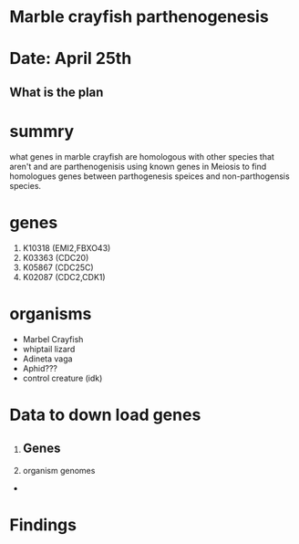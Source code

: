 # Marble crayfish parthenogenesis
# Date: April 25th

## What is the plan
# summry
what genes in marble crayfish are homologous with other species that aren't and are parthenogenisis using known genes in Meiosis to find homologues genes between parthogenesis speices and non-parthogensis species. 
# genes 
  1. K10318 (EMI2,FBXO43)
  2. K03363 (CDC20)
  3. K05867 (CDC25C)
  4. K02087 (CDC2,CDK1)
# organisms
 - Marbel Crayfish
 - whiptail lizard
 - Adineta vaga
 - Aphid???
 - control creature (idk)
# Data to down load genes
1. Genes
   -
2.  organism genomes
   -
# Findings
